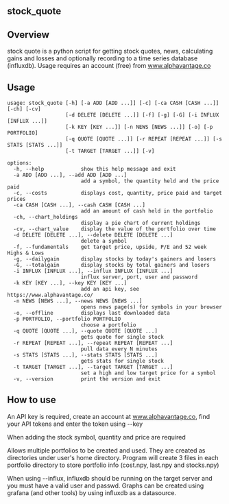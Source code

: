 ## stock_quote

## Overview
stock quote is a python script for getting stock quotes, news, calculating gains and losses and optionally recording to a time series database (influxdb). Usage requires an account (free) from www.alphavantage.co

## Usage
```
usage: stock_quote [-h] [-a ADD [ADD ...]] [-c] [-ca CASH [CASH ...]] [-ch] [-cv]
                   [-d DELETE [DELETE ...]] [-f] [-g] [-G] [-i INFLUX [INFLUX ...]]
                   [-k KEY [KEY ...]] [-n NEWS [NEWS ...]] [-o] [-p PORTFOLIO]
                   [-q QUOTE [QUOTE ...]] [-r REPEAT [REPEAT ...]] [-s STATS [STATS ...]]
                   [-t TARGET [TARGET ...]] [-v]

options:
  -h, --help            show this help message and exit
  -a ADD [ADD ...], --add ADD [ADD ...]
                        add a symbol, the quantity held and the price paid
  -c, --costs           displays cost, quantity, price paid and target prices
  -ca CASH [CASH ...], --cash CASH [CASH ...]
                        add an amount of cash held in the portfolio
  -ch, --chart_holdings
                        display a pie chart of current holdings
  -cv, --chart_value    display the value of the portfolio over time
  -d DELETE [DELETE ...], --delete DELETE [DELETE ...]
                        delete a symbol
  -f, --fundamentals    get target price, upside, P/E and 52 week Highs & Lows
  -g, --dailygain       display stocks by today's gainers and losers
  -G, --totalgain       display stocks by total gainers and losers
  -i INFLUX [INFLUX ...], --influx INFLUX [INFLUX ...]
                        influx server, port, user and password
  -k KEY [KEY ...], --key KEY [KEY ...]
                        add an api key, see https://www.alphavantage.co/
  -n NEWS [NEWS ...], --news NEWS [NEWS ...]
                        opens news page(s) for symbols in your browser
  -o, --offline         displays last downloaded data
  -p PORTFOLIO, --portfolio PORTFOLIO
                        choose a portfolio
  -q QUOTE [QUOTE ...], --quote QUOTE [QUOTE ...]
                        gets quote for single stock
  -r REPEAT [REPEAT ...], --repeat REPEAT [REPEAT ...]
                        pull data every N minutes
  -s STATS [STATS ...], --stats STATS [STATS ...]
                        gets stats for single stock
  -t TARGET [TARGET ...], --target TARGET [TARGET ...]
                        set a high and low target price for a symbol
  -v, --version         print the version and exit

```
  
## How to use
An API key is required, create an account at www.alphavantage.co, find your API tokens and enter the token using --key 
 
When adding the stock symbol, quantity and price are required

Allows multiple portfolios to be created and used. They are created as directories under user's home directory. Program will create 3 files in each portfolio directory to store portfolio info (cost.npy, last.npy and stocks.npy)

When using --influx, influxdb should be running on the target server and you must have a valid user and passwd. Graphs can be created using grafana (and other tools) by using influxdb as a datasource.
